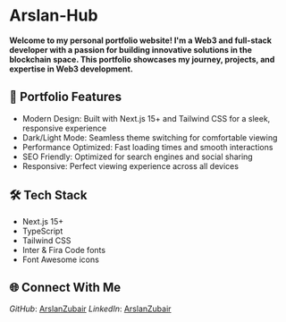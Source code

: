# Arslan-Hub

**Welcome to my personal portfolio website! I'm a Web3 and full-stack developer with a passion for building innovative solutions in the blockchain space. This portfolio showcases my journey, projects, and expertise in Web3 development.**

## 🚀 Portfolio Features
- Modern Design: Built with Next.js 15+ and Tailwind CSS for a sleek, responsive experience
- Dark/Light Mode: Seamless theme switching for comfortable viewing
- Performance Optimized: Fast loading times and smooth interactions
- SEO Friendly: Optimized for search engines and social sharing
- Responsive: Perfect viewing experience across all devices
  
## 🛠 Tech Stack
- Next.js 15+
- TypeScript 
- Tailwind CSS
- Inter & Fira Code fonts
- Font Awesome icons

## 🌐 Connect With Me

*GitHub*: [ArslanZubair](https://github.com/ArslanZubair) 
*LinkedIn*: [ArslanZubair](https://www.linkedin.com/in/arslanzubair56/)
